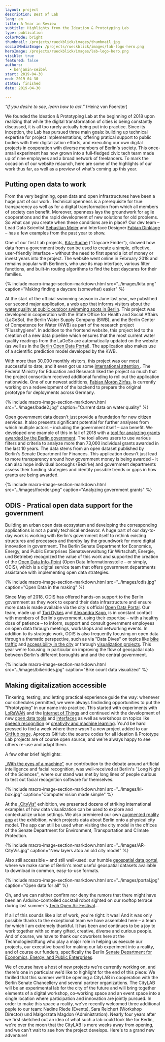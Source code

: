 ```yaml
---
layout: project
description: Best of Lab 
lang: en
title: A Year in Review 
subtitle: Highlights from the Ideation & Prototyping Lab
type: publication
colorMode: bright
thumbnail: /projects/rueckblick/images/thumbnail.jpg
socialMediaImage: /projects/rueckblick/images/lab-logo-hero.png
heroImage: /projects/rueckblick/images/lab-logo-hero.png
visible: true
featured: false
authors:
  - benjamin-seibel
start: 2019-04-30
end: 2019-04-30
status: finished
date: 2019-04-30

---
```


_“If you desire to see, learn how to act.”_ (Heinz von Foerster)

We founded the Ideation & Prototyping Lab at the beginning of 2018 upon realizing that while the digital transformation of cities is being constantly discussed, it is all too rarely actually being put into practice. Since its inception, the Lab has pursued three main goals: building up technical expertise for project implementations, offering pratical support to public bodies with their digitalization efforts, and executing our own digital projects in cooperation with diverse members of Berlin's society. This once-small experiment has now grown into a full-fledged civic tech team made up of nine employees and a broad network of freelancers. To mark the occasion of our website relaunch, here are some of the highlights of our work thus far, as well as a preview of what's coming up this year. 

Putting open data to work
------------------------

From the very beginning, open data and open infrastructures have been a huge part of our work. Technical openness is a prerequisite for true transparency as well as for a digital transformation from which all members of society can benefit. Moreover, openness lays the groundwork for agile cooperations and the rapid development of new solutions for old problems. So what can you create when these conditions are in place? Our dev team – Lead Data Scientist [Sebastian Meier](https://twitter.com/seb_meier) and Interface Designer [Fabian Dinklage](https://twitter.com/fdnklg) – has a few examples from the past year to show.

One of our first Lab projects, [Kita-Suche](https://www.kita-suche.berlin) ("Daycare Finder"), showed how data from a government body can be used to create a simple, effective, user-friendly interface – without the need to first spend a lot of money or invest years into the project. The website went online in February 2018 and remains popular with Berliners, who use its map interface, various filter functions, and built-in routing algorithms to find the best daycares for their families. 

{% include macro-image-section-markdown.html src="../images/kita.png" caption="Making finding a daycare (somewhat) easier" %}

At the start of the official swimming season in June last year, we pubslihed our second major application, a [web app that informs visitors about the water quality at public outdoor swimming spots in Berlin](https://www.badestellen-berlin.de). This project was developed in cooperation with the State Office for Health and Social Affairs (LaGeSo), the Berlin Water Supply Company (BWB), and the Berlin Center of Competence for Water (KWB) as part of the research project "Flusshygiene". In addition to the frontend website, this project led to the creation of a new data pipeline which ensures that the most current water quality readings from the LaGeSo are automatically updated on the website (as well as in the [Berlin Open Data Portal](https://daten.berlin.de/datensaetze/liste-der-badestellen)). The application also makes use of a scientific prediction model developed by the KWB. 

With more than 30,000 monthly visitors, this project was our most successful to date, and it even got us some [international attention ](https://apolitical.co/solution_article/berlin-steers-bathers-away-from-dirty-lakes-with-daily-pollution-updates/). The Federal Ministry for Education and Research liked the project so much that the project consortium received additional funding to roll out the application nationwide. One of our newest additions, [Fabian Morón Zirfas](https://twitter.com/fmoronzirfas), is currently working on a redevelopment of the backend to prepare the original prototype for deployments across Germany.

{% include macro-image-section-markdown.html src="../images/bade2.jpg" caption="Current data on water quality" %}

Open government data doesn't just provide a foundation for new citizen services. It also presents significant potential for further analyses from which multiple actors – including the government itself – can benefit. We developed one example of this in fall of 2018 with a [tool for analyzing grants awarded by the Berlin government](http://zuwendungsdatenbank.lab.technologiestiftung-berlin.de/#vis). The tool allows users to use various filters and criteria to analyze more than 73,000 individual grants awarded in the last 10 years. The data stems from an open dataset published by Berlin's Senate Department for Finances. This application doesn't just lead to more transparency around how government money is being awarded – it can also hope individual boroughs (Bezirke) and government departments assess their funding strategies and identify possible trends or gaps in how grants are being awarded. 

{% include macro-image-section-markdown.html src="../images/foerder.png" caption="Analyzing government grants" %}

ODIS - Pratical open data support for the government
---------------------------------------------------------------

Building an urban open data ecosystem and developing the corresponding applications is not a purely technical endeavor. A huge part of our day-to-day work is working with Berlin's government itself to rethink existing structures and processes and thereby lay the groundwork for more digital innovation in government. The Berlin Senate Department for Economics, Energy, and Public Enterprises (Senatsverwaltung für Wirtschaft, Energie, und Betriebe) recognized the value of this work and supported the creation of the [Open Data Info-Point](https://www.odis-berlin.de) (Open Data Informationsstelle – or simply, ODIS), which is a digital service team that offers government departments assistance with implementing open data strategies. 

{% include macro-image-section-markdown.html src="../images/odis.jpg" caption="Open Data in the making" %}

Since May of 2018, ODIS has offered hands-on support to the Berlin government as they work to expand their data infrastructure and ensure more data is made available via the city's official [Open Data Portal](https://daten.berlin.de). Our team, made up of [Tori Dykes](https://twitter.com/toridykes) and [Alexandra Kapp](https://twitter.com/lxndrkp), is in constant contact with members of Berlin's government, using their expertise – with a healthy dose of patience – to inform, support and consult government employees on open data through meetings, workshops and networking events. In addition to its strategic work, ODIS is also frequently focusing on open data through a thematic perspective, such as via "Data Dives" on topics like [bike traffic](https://lab.technologiestiftung-berlin.de/projects/datadive-cycling/en/) and [accessibility in the city](https://lab.technologiestiftung-berlin.de/projects/datadive-accessibility/de/) or through [visualization projects](https://lab.technologiestiftung-berlin.de/projects/bikerides/en/). This year we're focusing in particular on improving the flow of geospatial data between Berlin's different boroughts and and the central government. 

{% include macro-image-section-markdown.html src="../images/bikerides.jpg" caption="Bike count data visualized" %}

Making digitalization accessible
----------------------------------------

Tinkering, testing, and letting practical experience guide the way: whenever our schedules permitted, we were always findinding opportunities to put the "Prototyping" in our name into practice. This started with experiments with [LoRaWAN](https://lab.technologiestiftung-berlin.de/projects/loranodes/en/) and the [Internet of Things](https://www.technologiestiftung-berlin.de/en/blog/we-eat-our-own-soup/) and continued with the development of new [open data tools](https://lab.technologiestiftung-berlin.de/projects/csv-string-optimization/en/) and [interfaces](https://lab.technologiestiftung-berlin.de/projects/magic-mirror/en/) as well as workshops on topics like [speech recognition](https://retunefestival.de/2018/events/technologiestiftung/) or [creativity and machine learning](https://twitter.com/bnjmnsbl/status/1064545686325219329). You'd be hard pressed to find a week where there *wasn't* a new project added to our [GitHub page](https://github.com/technologiestiftung/). Apropos GitHub: the source codes for all Ideation & Prototype Lab projects are of course open source, and we're always happy to see others re-use and adapt them.

A few other brief highlights:

[„With the eyes of a machine“](https://lab.technologiestiftung-berlin.de/projects/ki-ai-intro/en/), our contribution to the debate around artificial intelligence and facial recognition, was well-received at Berlin's "Long Night of the Sciences", where our stand was met by long lines of people curious to test out facial recognition software for themselves.

{% include macro-image-section-markdown.html src="../images/ki-box.jpg" caption="Computer vision made simple" %} 

At the [„CityVis“](https://cityvis.io/exhibition.php) exhibition, we presented dozens of striking international examples of how data visualization can be used to explore and contextualize urban settings. We also premiered our own [augmented reality app](https://medium.com/@stephangensch/building-an-ar-dataviz-prototype-10d7c9e6d261) at the exhibition, which projects data about Berlin onto a physical city model. The app can still be used when visiting the city model in the offices of the Senate Department for Environment, Transportation and Climate Protection. 

{% include macro-image-section-markdown.html src="../images/AR-CityVis.jpg" caption="New layers atop an old city model" %} 

Also still accessible – and still well-used: our humble [geospatial data portal](https://data.technologiestiftung-berlin.de/en), where we make some of Berlin's most useful geospatial datasets available to download in common, easy-to-use formats.

{% include macro-image-section-markdown.html src="../images/portal.jpg" caption="Open data for all" %} 

Oh, and we can neither confirm nor deny the rumors that there might have been an Arduino-controlled cocktail robot sighted on our rooftop terrace during last summer's [Tech Open Air Festival](https://toa.berlin/)...

If all of this sounds like a lot of work, you're right: it was! And it was only possible thanks to the exceptional team we have assembled here – a team for which I am extremely thankful. It has been and continues to be a joy to work together with so many gifted, creative, diverse and curious people. And of course, we have to thank our coworkers here at the Technologiestiftung who play a major role in helping us execute our projects, our executive board for making our lab experiment into a reality, and of course our funders, specifically the Berlin [Senate Department for Economics, Energy, and Public Enterprises](https://www.berlin.de/sen/web/). 

We of course have a host of new projects we're currently working on, and there's one in particular we'd like to highlight for the end of this piece: We thrilled that this summer we'll be opening a CityLAB in cooperation with the Berlin Senate Chancellery and several partner organizations. The CityLAB will be an experimental lab for the city of the future and will bring together elements of a digital workshop, co-working space and an event space into a single location where participation and innovation are jointly pursued. In order to make this space a reality, we've recently welcomed three additional peple to our team: Nadine Riede (Events), Sara Reichert (Workshop Director) und Malgorzata Magdon (Administration). Nearly four years after we first sketched out an idea of what such a lab could look like for Berlin, we're over the moon that the CityLAB is mere weeks away from opening, and we can't wait to see how the project develops. Here's to a grand new adventure!


